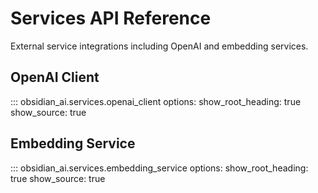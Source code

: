 # Services API Reference

External service integrations including OpenAI and embedding services.

## OpenAI Client

::: obsidian_ai.services.openai_client
    options:
      show_root_heading: true
      show_source: true

## Embedding Service

::: obsidian_ai.services.embedding_service
    options:
      show_root_heading: true
      show_source: true